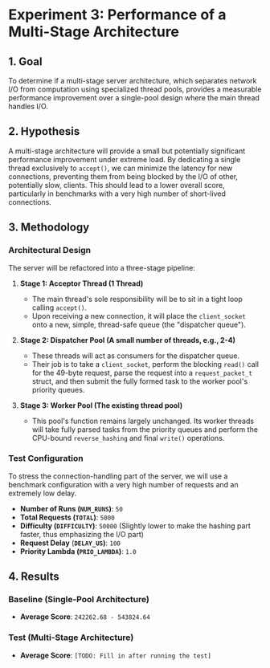 # Experiment 3: Performance of a Multi-Stage Architecture

## 1. Goal

To determine if a multi-stage server architecture, which separates network I/O from computation using specialized thread pools, provides a measurable performance improvement over a single-pool design where the main thread handles I/O.

## 2. Hypothesis

A multi-stage architecture will provide a small but potentially significant performance improvement under extreme load. By dedicating a single thread exclusively to `accept()`, we can minimize the latency for new connections, preventing them from being blocked by the I/O of other, potentially slow, clients. This should lead to a lower overall score, particularly in benchmarks with a very high number of short-lived connections.

## 3. Methodology

### Architectural Design

The server will be refactored into a three-stage pipeline:

1.  **Stage 1: Acceptor Thread (1 Thread)**
    * The main thread's sole responsibility will be to sit in a tight loop calling `accept()`.
    * Upon receiving a new connection, it will place the `client_socket` onto a new, simple, thread-safe queue (the "dispatcher queue").

2.  **Stage 2: Dispatcher Pool (A small number of threads, e.g., 2-4)**
    * These threads will act as consumers for the dispatcher queue.
    * Their job is to take a `client_socket`, perform the blocking `read()` call for the 49-byte request, parse the request into a `request_packet_t` struct, and then submit the fully formed task to the worker pool's priority queues.

3.  **Stage 3: Worker Pool (The existing thread pool)**
    * This pool's function remains largely unchanged. Its worker threads will take fully parsed tasks from the priority queues and perform the CPU-bound `reverse_hashing` and final `write()` operations.

### Test Configuration

To stress the connection-handling part of the server, we will use a benchmark configuration with a very high number of requests and an extremely low delay.

* **Number of Runs (`NUM_RUNS`)**: `50`
* **Total Requests (`TOTAL`)**: `5000`
* **Difficulty (`DIFFICULTY`)**: `50000` (Slightly lower to make the hashing part faster, thus emphasizing the I/O part)
* **Request Delay** (**`DELAY_US`)**: `100`
* **Priority Lambda (`PRIO_LAMBDA`)**: `1.0`

## 4. Results

### Baseline (Single-Pool Architecture)

* **Average Score**: `242262.68 - 543824.64`

### Test (Multi-Stage Architecture)

* **Average Score**: `[TODO: Fill in after running the test]`